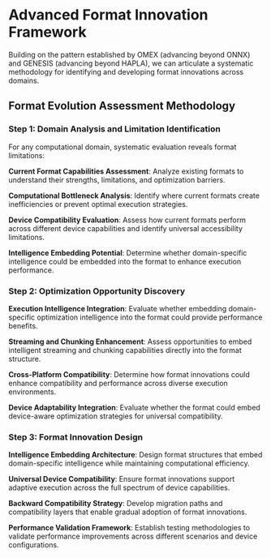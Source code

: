 # Advanced Format Innovation Framework

Building on the pattern established by OMEX (advancing beyond ONNX) and GENESIS (advancing beyond HAPLA), we can articulate a systematic methodology for identifying and developing format innovations across domains.

## Format Evolution Assessment Methodology

### Step 1: Domain Analysis and Limitation Identification

For any computational domain, systematic evaluation reveals format limitations:

**Current Format Capabilities Assessment**: Analyze existing formats to understand their strengths, limitations, and optimization barriers.

**Computational Bottleneck Analysis**: Identify where current formats create inefficiencies or prevent optimal execution strategies.

**Device Compatibility Evaluation**: Assess how current formats perform across different device capabilities and identify universal accessibility limitations.

**Intelligence Embedding Potential**: Determine whether domain-specific intelligence could be embedded into the format to enhance execution performance.

### Step 2: Optimization Opportunity Discovery

**Execution Intelligence Integration**: Evaluate whether embedding domain-specific optimization intelligence into the format could provide performance benefits.

**Streaming and Chunking Enhancement**: Assess opportunities to embed intelligent streaming and chunking capabilities directly into the format structure.

**Cross-Platform Compatibility**: Determine how format innovations could enhance compatibility and performance across diverse execution environments.

**Device Adaptability Integration**: Evaluate whether the format could embed device-aware optimization strategies for universal compatibility.

### Step 3: Format Innovation Design

**Intelligence Embedding Architecture**: Design format structures that embed domain-specific intelligence while maintaining computational efficiency.

**Universal Device Compatibility**: Ensure format innovations support adaptive execution across the full spectrum of device capabilities.

**Backward Compatibility Strategy**: Develop migration paths and compatibility layers that enable gradual adoption of format innovations.

**Performance Validation Framework**: Establish testing methodologies to validate performance improvements across different scenarios and device configurations.
